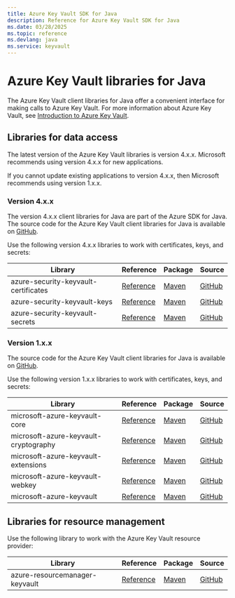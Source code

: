 ```yaml
---
title: Azure Key Vault SDK for Java
description: Reference for Azure Key Vault SDK for Java
ms.date: 03/28/2025
ms.topic: reference
ms.devlang: java
ms.service: keyvault
---
```

# Azure Key Vault libraries for Java

The Azure Key Vault client libraries for Java offer a convenient interface for making calls to Azure Key Vault. For more information about Azure Key Vault, see [Introduction to Azure Key Vault](/azure/key-vault/general/overview).

## Libraries for data access

The latest version of the Azure Key Vault libraries is version 4.x.x. Microsoft recommends using version 4.x.x for new applications.

If you cannot update existing applications to version 4.x.x, then Microsoft recommends using version 1.x.x.

### Version 4.x.x

The version 4.x.x client libraries for Java are part of the Azure SDK for Java. The source code for the Azure Key Vault client libraries for Java is available on [GitHub](https://github.com/Azure/azure-sdk-for-java/tree/master/sdk/keyvault).

Use the following version 4.x.x libraries to work with certificates, keys, and secrets:

| Library | Reference | Package | Source |
|----------------------------------------|-------------------------------------------------------------|-----------------------------------------------------------------------------|---------------------------------------------------------------------------------------------------------------------|
|    azure-security-keyvault-certificates   |    [Reference](https://azuresdkdocs.z19.web.core.windows.net/java/azure-security-keyvault-certificates/latest/index.html)    |    [Maven](https://search.maven.org/artifact/com.azure/azure-security-keyvault-certificates)    |    [GitHub](https://github.com/Azure/azure-sdk-for-java/tree/master/sdk/keyvault/azure-security-keyvault-certificates) |
|    azure-security-keyvault-keys    |    [Reference](https://azuresdkdocs.z19.web.core.windows.net/java/azure-security-keyvault-keys/latest/index.html)    |    [Maven](https://search.maven.org/artifact/com.azure/azure-security-keyvault-keys)    |    [GitHub](https://github.com/Azure/azure-sdk-for-java/tree/master/sdk/keyvault/azure-security-keyvault-keys)    |
|    azure-security-keyvault-secrets    |    [Reference](https://azuresdkdocs.z19.web.core.windows.net/java/azure-security-keyvault-secrets/latest/index.html)    |    [Maven](https://search.maven.org/artifact/com.azure/azure-security-keyvault-secrets)    |    [GitHub](https://github.com/Azure/azure-sdk-for-java/tree/master/sdk/keyvault/azure-security-keyvault-secrets)    |

### Version 1.x.x

The source code for the Azure Key Vault client libraries for Java is available on [GitHub](https://github.com/Azure/azure-sdk-for-java/tree/master/sdk/keyvault).

Use the following version 1.x.x libraries to work with certificates, keys, and secrets:

| Library | Reference | Package | Source |
|--------------------------------------|---------------------------------------------------------------|-------------------------------------------------------------------------------|-------------------------------------------------------------------------------|
|    microsoft-azure-keyvault-core    |    [Reference](/java/api/com.microsoft.azure.keyvault.core)    |    [Maven](https://mvnrepository.com/artifact/com.microsoft.azure/azure-keyvault-core)    |    [GitHub](https://github.com/Azure/azure-sdk-for-java/tree/master/sdk/keyvault/microsoft-azure-keyvault-core)    |
|    microsoft-azure-keyvault-cryptography    |    [Reference](/java/api/com.microsoft.azure.keyvault.cryptography)    |    [Maven](https://mvnrepository.com/artifact/com.microsoft.azure/azure-keyvault-cryptography)    |    [GitHub](https://github.com/Azure/azure-sdk-for-java/tree/master/sdk/keyvault/microsoft-azure-keyvault-cryptography)    |
|    microsoft-azure-keyvault-extensions   |    [Reference](/java/api/com.microsoft.azure.keyvault.extensions)    |    [Maven](https://mvnrepository.com/artifact/com.microsoft.azure/azure-keyvault-extensions)    |    [GitHub](https://github.com/Azure/azure-sdk-for-java/tree/master/sdk/keyvault/microsoft-azure-keyvault-extensions) |
|    microsoft-azure-keyvault-webkey    |    [Reference](/java/api/com.microsoft.azure.keyvault.webkey)    |    [Maven](https://mvnrepository.com/artifact/com.microsoft.azure/azure-keyvault-webkey)    |    [GitHub](https://github.com/Azure/azure-sdk-for-java/tree/master/sdk/keyvault/microsoft-azure-keyvault-webkey)    |
|    microsoft-azure-keyvault   |    [Reference](/java/api/com.microsoft.azure.keyvault)    |    [Maven](https://mvnrepository.com/artifact/com.microsoft.azure/azure-keyvault)    |    [GitHub](https://github.com/Azure/azure-sdk-for-java/tree/master/sdk/keyvault/microsoft-azure-keyvault) |

## Libraries for resource management

Use the following library to work with the Azure Key Vault resource provider:

|    Library    |    Reference    |    Package    |    Source    |
|------------------------------------------|-------------------------------------------------------------------|-----------------------------------------------------------------------------------|-----------------------------------------------------------------------------------------------------------------------|
|    azure-resourcemanager-keyvault    |    [Reference](/java/api/com.azure.resourcemanager.keyvault)    |    [Maven](https://mvnrepository.com/artifact/com.azure.resourcemanager/azure-resourcemanager-keyvault)    |    [GitHub](https://github.com/Azure/azure-sdk-for-java/tree/main/sdk/resourcemanager/azure-resourcemanager-keyvault)    |